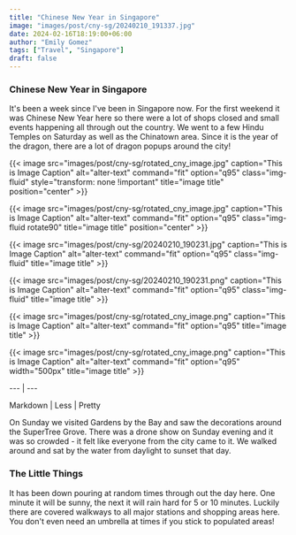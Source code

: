 ```yaml
---
title: "Chinese New Year in Singapore"
image: "images/post/cny-sg/20240210_191337.jpg"
date: 2024-02-16T18:19:00+06:00
author: "Emily Gomez"
tags: ["Travel", "Singapore"]
draft: false
---
```


### Chinese New Year in Singapore
It's been a week since I've been in Singapore now. For the first weekend it was Chinese New Year here so there were a lot of shops closed and small events happening all through out the country. We went to a few Hindu Temples on Saturday as well as the Chinatown area. Since it is the year of the dragon, there are a lot of dragon popups around the city!


{{< image src="images/post/cny-sg/rotated_cny_image.jpg" caption="This is Image Caption" alt="alter-text" command="fit" option="q95" class="img-fluid" style="transform: none !important" title="image title" position="center" >}}


{{< image src="images/post/cny-sg/rotated_cny_image.jpg" caption="This is Image Caption" alt="alter-text" command="fit" option="q95" class="img-fluid rotate90" title="image title" position="center" >}}

{{< image src="images/post/cny-sg/20240210_190231.jpg" caption="This is Image Caption" alt="alter-text" command="fit" option="q95" class="img-fluid" title="image title" >}}


{{< image src="images/post/cny-sg/20240210_190231.png" caption="This is Image Caption" alt="alter-text" command="fit" option="q95" class="img-fluid" title="image title" >}}



{{< image src="images/post/cny-sg/rotated_cny_image.png" caption="This is Image Caption" alt="alter-text" command="fit" option="q95" title="image title" >}}


{{< image src="images/post/cny-sg/rotated_cny_image.png" caption="This is Image Caption" alt="alter-text" command="fit" option="q95" width="500px" title="image title" >}}


<!-- 
{{< image src="images/post/cny-sg/20240210_190231.jpg" caption="This is Image Caption" alt="alter-text" command="fit" option="q95" class="img-fluid" title="image title" >}} | {{< image src="images/post/cny-sg/20240210_190231.jpg" caption="This is Image Caption" alt="alter-text" command="fit" option="q95" class="img-fluid" title="image title" >}}  -->
--- | ---


Markdown | Less | Pretty


On Sunday we visited Gardens by the Bay and saw the decorations around the SuperTree Grove. There was a drone show on Sunday evening and it was so crowded - it felt like everyone from the city came to it. We walked around and sat by the water from daylight to sunset that day. 



### The Little Things
It has been down pouring at random times through out the day here. One minute it will be sunny, the next it will rain hard for 5 or 10 minutes. Luckily there are covered walkways to all major stations and shopping areas here. You don't even need an umbrella at times if you stick to populated areas!
